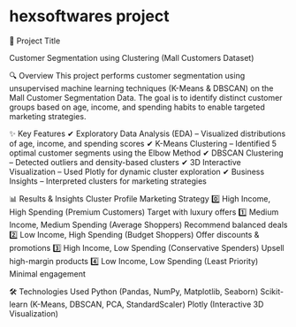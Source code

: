 # hexsoftwares project
📌 Project Title

Customer Segmentation using Clustering (Mall Customers Dataset)

🔍 Overview
This project performs customer segmentation using unsupervised machine learning techniques (K-Means & DBSCAN) on the Mall Customer Segmentation Data. The goal is to identify distinct customer groups based on age, income, and spending habits to enable targeted marketing strategies.

✨ Key Features
✔ Exploratory Data Analysis (EDA) – Visualized distributions of age, income, and spending scores
✔ K-Means Clustering – Identified 5 optimal customer segments using the Elbow Method
✔ DBSCAN Clustering – Detected outliers and density-based clusters
✔ 3D Interactive Visualization – Used Plotly for dynamic cluster exploration
✔ Business Insights – Interpreted clusters for marketing strategies

📊 Results & Insights
Cluster	Profile	Marketing Strategy
0️⃣	High Income, High Spending (Premium Customers)	Target with luxury offers
1️⃣	Medium Income, Medium Spending (Average Shoppers)	Recommend balanced deals
2️⃣	Low Income, High Spending (Budget Shoppers)	Offer discounts & promotions
3️⃣	High Income, Low Spending (Conservative Spenders)	Upsell high-margin products
4️⃣	Low Income, Low Spending (Least Priority)	Minimal engagement

🛠️ Technologies Used
Python (Pandas, NumPy, Matplotlib, Seaborn)
Scikit-learn (K-Means, DBSCAN, PCA, StandardScaler)
Plotly (Interactive 3D Visualization)
